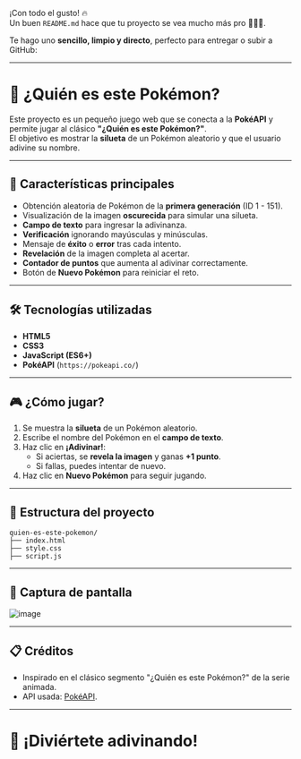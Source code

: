 ¡Con todo el gusto! 🔥  
Un buen `README.md` hace que tu proyecto se vea mucho más pro 👨‍💻✨.

Te hago uno **sencillo, limpio y directo**, perfecto para entregar o subir a GitHub:

---

# 🧩 ¿Quién es este Pokémon?

Este proyecto es un pequeño juego web que se conecta a la **PokéAPI** y permite jugar al clásico **"¿Quién es este Pokémon?"**.  
El objetivo es mostrar la **silueta** de un Pokémon aleatorio y que el usuario adivine su nombre.

---

## 🚀 Características principales
- Obtención aleatoria de Pokémon de la **primera generación** (ID 1 - 151).
- Visualización de la imagen **oscurecida** para simular una silueta.
- **Campo de texto** para ingresar la adivinanza.
- **Verificación** ignorando mayúsculas y minúsculas.
- Mensaje de **éxito** o **error** tras cada intento.
- **Revelación** de la imagen completa al acertar.
- **Contador de puntos** que aumenta al adivinar correctamente.
- Botón de **Nuevo Pokémon** para reiniciar el reto.

---

## 🛠️ Tecnologías utilizadas
- **HTML5**  
- **CSS3**  
- **JavaScript (ES6+)**  
- **PokéAPI** (`https://pokeapi.co/`)

---

## 🎮 ¿Cómo jugar?
1. Se muestra la **silueta** de un Pokémon aleatorio.
2. Escribe el nombre del Pokémon en el **campo de texto**.
3. Haz clic en **¡Adivinar!**:
   - Si aciertas, se **revela la imagen** y ganas **+1 punto**.
   - Si fallas, puedes intentar de nuevo.
4. Haz clic en **Nuevo Pokémon** para seguir jugando.

---

## 📂 Estructura del proyecto
```
quien-es-este-pokemon/
├── index.html
├── style.css
├── script.js
```

---

## 📸 Captura de pantalla


![image](https://github.com/user-attachments/assets/4a6159be-66f2-4e24-bf68-ece5cd9aa0be)


---

## 📋 Créditos
- Inspirado en el clásico segmento "¿Quién es este Pokémon?" de la serie animada.
- API usada: [PokéAPI](https://pokeapi.co/).

---

# 🎯 ¡Diviértete adivinando!
